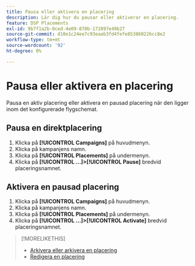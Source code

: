 ```yaml
---
title: Pausa eller aktivera en placering
description: Lär dig hur du pausar eller aktiverar en placering.
feature: DSP Placements
exl-id: 9b7f1a2b-0ced-4e09-870b-172897e49b27
source-git-commit: d10e1c24ee7c93eaab3fd4fefe853860226cc8e2
workflow-type: tm+mt
source-wordcount: '92'
ht-degree: 0%

---
```


# Pausa eller aktivera en placering

Pausa en aktiv placering eller aktivera en pausad placering när den ligger inom det konfigurerade flygschemat.

## Pausa en direktplacering

1. Klicka på **[!UICONTROL Campaigns]** på huvudmenyn.
1. Klicka på kampanjens namn.
1. Klicka på **[!UICONTROL Placements]** på undermenyn.
1. Klicka på **[!UICONTROL ...]>[!UICONTROL Pause]** bredvid placeringsnamnet.

## Aktivera en pausad placering

1. Klicka på **[!UICONTROL Campaigns]** på huvudmenyn.
1. Klicka på kampanjens namn.
1. Klicka på **[!UICONTROL Placements]** på undermenyn.
1. Klicka på **[!UICONTROL ...]>[!UICONTROL Activate]** bredvid placeringsnamnet.

>[!MORELIKETHIS]
>
>* [Arkivera eller arkivera en placering](placement-archive-unarchive.md)
>* [Redigera en placering](placement-edit.md)

